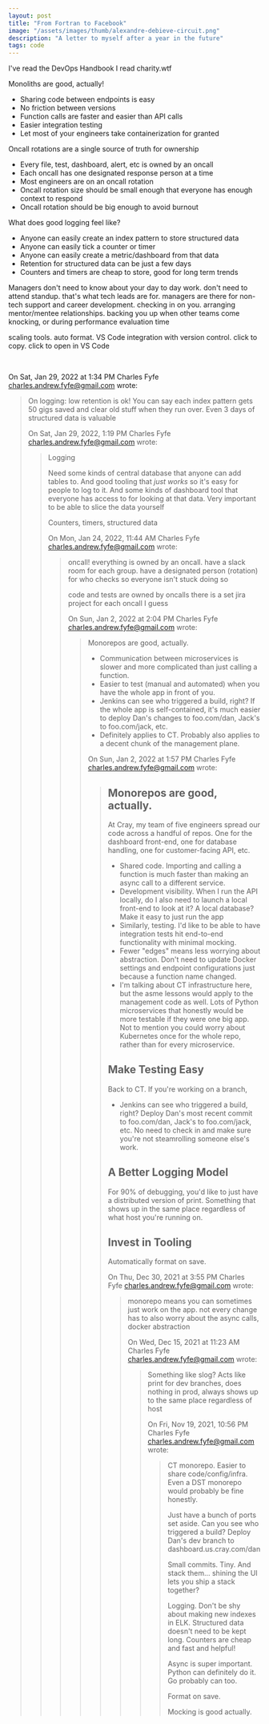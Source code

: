 ```yaml
---
layout: post
title: "From Fortran to Facebook"
image: "/assets/images/thumb/alexandre-debieve-circuit.png"
description: "A letter to myself after a year in the future"
tags: code
---
```


I've read the DevOps Handbook
I read charity.wtf


Monoliths are good, actually!
- Sharing code between endpoints is easy
- No friction between versions
- Function calls are faster and easier than API calls
- Easier integration testing
- Let most of your engineers take containerization for granted

Oncall rotations are a single source of truth for ownership
- Every file, test, dashboard, alert, etc is owned by an oncall
- Each oncall has one designated response person at a time
- Most engineers are on an oncall rotation
- Oncall rotation size should be small enough that everyone has enough context to respond
- Oncall rotation should be big enough to avoid burnout

What does good logging feel like?
- Anyone can easily create an index pattern to store structured data
- Anyone can easily tick a counter or timer
- Anyone can easily create a metric/dashboard from that data
- Retention for structured data can be just a few days
- Counters and timers are cheap to store, good for long term trends


Managers don't need to know about your day to day work. don't need to attend standup. that's what tech leads are for. managers are there for non-tech support and career development. checking in on you. arranging mentor/mentee relationships. backing you up when other teams come knocking, or during performance evaluation time




scaling tools. auto format. VS Code integration with version control. click to copy. click to open in VS Code


 

On Sat, Jan 29, 2022 at 1:34 PM Charles Fyfe <charles.andrew.fyfe@gmail.com> wrote:
>
> On logging: low retention is ok! You can say each index pattern gets 50 gigs saved and clear old stuff when they run over. Even 3 days of structured data is valuable
>
> On Sat, Jan 29, 2022, 1:19 PM Charles Fyfe <charles.andrew.fyfe@gmail.com> wrote:
>>
>> Logging
>>
>> Need some kinds of central database that anyone can add tables to. And good tooling that *just works* so it's easy for people to log to it. And some kinds of dashboard tool that everyone has access to for looking at that data. Very important to be able to slice the data yourself
>>
>> Counters, timers, structured data
>>
>> On Mon, Jan 24, 2022, 11:44 AM Charles Fyfe <charles.andrew.fyfe@gmail.com> wrote:
>>>
>>> oncall! everything is owned by an oncall. have a slack room for each
>>> group. have a designated person (rotation) for who checks so everyone
>>> isn't stuck doing so
>>>
>>> code and tests are owned by oncalls
>>> there is a set jira project for each oncall I guess
>>>
>>> On Sun, Jan 2, 2022 at 2:04 PM Charles Fyfe
>>> <charles.andrew.fyfe@gmail.com> wrote:
>>> >
>>> > Monorepos are good, actually.
>>> >
>>> > - Communication between microservices is slower and more complicated
>>> > than just calling a function.
>>> > - Easier to test (manual and automated) when you have the whole app in
>>> > front of you.
>>> > - Jenkins can see who triggered a build, right? If the whole app is
>>> > self-contained, it's much easier to deploy Dan's changes to
>>> > foo.com/dan, Jack's to foo.com/jack, etc.
>>> > - Definitely applies to CT. Probably also applies to a decent chunk of
>>> > the management plane.
>>> >
>>> >
>>> > On Sun, Jan 2, 2022 at 1:57 PM Charles Fyfe
>>> > <charles.andrew.fyfe@gmail.com> wrote:
>>> > >
>>> > > ## Monorepos are good, actually.
>>> > >
>>> > > At Cray, my team of five engineers spread our code across a handful of
>>> > > repos. One for the dashboard front-end, one for database handling, one
>>> > > for customer-facing API, etc.
>>> > > - Shared code. Importing and calling a function is much faster than
>>> > > making an async call to a different service.
>>> > > - Development visibility. When I run the API locally, do I also need
>>> > > to launch a local front-end to look at it? A local database? Make it
>>> > > easy to just run the app
>>> > > - Similarly, testing. I'd like to be able to have integration tests
>>> > > hit end-to-end functionality with minimal mocking.
>>> > > - Fewer "edges" means less worrying about abstraction. Don't need to
>>> > > update Docker settings and endpoint configurations just because a
>>> > > function name changed.
>>> > > - I'm talking about CT infrastructure here, but the asme lessons would
>>> > > apply to the management code as well. Lots of Python microservices
>>> > > that honestly would be more testable if they were one big app. Not to
>>> > > mention you could worry about Kubernetes once for the whole repo,
>>> > > rather than for every microservice.
>>> > >
>>> > > ## Make Testing Easy
>>> > >
>>> > > Back to CT. If you're working on a branch,
>>> > >
>>> > > - Jenkins can see who triggered a build, right? Deploy Dan's most
>>> > > recent commit to foo.com/dan, Jack's to foo.com/jack, etc. No need to
>>> > > check in and make sure you're not steamrolling someone else's work.
>>> > >
>>> > > ## A Better Logging Model
>>> > >
>>> > > For 90% of debugging, you'd like to just have a distributed version of
>>> > > print. Something that shows up in the same place regardless of what
>>> > > host you're running on.
>>> > >
>>> > >
>>> > > ## Invest in Tooling
>>> > >
>>> > > Automatically format on save.
>>> > >
>>> > >
>>> > >
>>> > > On Thu, Dec 30, 2021 at 3:55 PM Charles Fyfe
>>> > > <charles.andrew.fyfe@gmail.com> wrote:
>>> > > >
>>> > > > monorepo means you can sometimes just work on the app. not every
>>> > > > change has to also worry about the async calls, docker abstraction
>>> > > >
>>> > > > On Wed, Dec 15, 2021 at 11:23 AM Charles Fyfe
>>> > > > <charles.andrew.fyfe@gmail.com> wrote:
>>> > > > >
>>> > > > > Something like slog? Acts like print for dev branches, does nothing in prod, always shows up to the same place regardless of host
>>> > > > >
>>> > > > > On Fri, Nov 19, 2021, 10:56 PM Charles Fyfe <charles.andrew.fyfe@gmail.com> wrote:
>>> > > > >>
>>> > > > >> CT monorepo. Easier to share code/config/infra. Even a DST monorepo would probably be fine honestly.
>>> > > > >>
>>> > > > >> Just have a bunch of ports set aside. Can you see who triggered a build? Deploy Dan's dev branch to dashboard.us.cray.com/dan
>>> > > > >>
>>> > > > >> Small commits. Tiny. And stack them... shining the UI lets you ship a stack together?
>>> > > > >>
>>> > > > >> Logging. Don't be shy about making new indexes in ELK. Structured data doesn't need to be kept long. Counters are cheap and fast and helpful!
>>> > > > >>
>>> > > > >> Async is super important. Python can definitely do it. Go probably can too.
>>> > > > >>
>>> > > > >> Format on save.
>>> > > > >>
>>> > > > >> Mocking is good actually.
